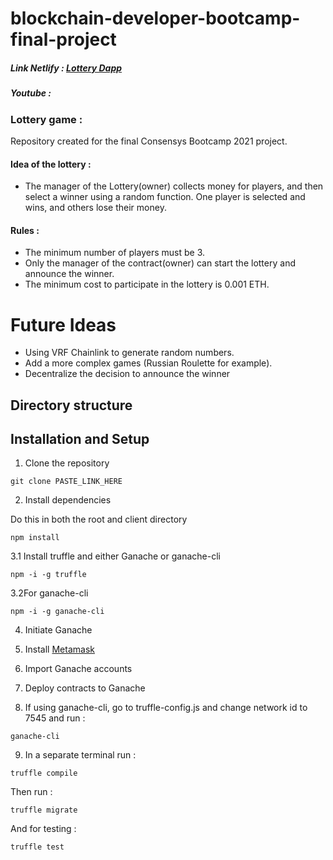# blockchain-developer-bootcamp-final-project

##### Link Netlify : [Lottery Dapp](https://lotterygamebootcamp.netlify.app/)
##### Youtube : 

### Lottery game : 

Repository created for the final Consensys Bootcamp 2021 project.


#### Idea of the lottery : 

- The manager of the Lottery(owner) collects money for players, and then select a winner using a random function. One player is selected and wins, and others lose their money. 

#### Rules : 

- The minimum number of players must be 3.  
- Only the manager of the contract(owner) can start the lottery and announce the winner.
- The minimum cost to participate in the lottery is 0.001 ETH. 


# Future Ideas


- Using VRF Chainlink to generate random numbers. 
- Add a more complex games (Russian Roulette for example). 
- Decentralize the decision to announce the winner


## Directory structure 



## Installation and Setup

1. Clone the repository 

```
git clone PASTE_LINK_HERE

```

2. Install dependencies

Do this in both the root and client directory

```
npm install

```


3.1 Install truffle and either Ganache or ganache-cli

```
npm -i -g truffle 

```


3.2For ganache-cli

```
npm -i -g ganache-cli
```


4. Initiate Ganache

5. Install [Metamask](https://metamask.io/)

6. Import Ganache accounts

7. Deploy contracts to Ganache

8. If using ganache-cli, go to truffle-config.js and change network id to 7545 and run : 

```
ganache-cli 

```
9. In a separate terminal run : 

```
truffle compile

```

Then run : 

```
truffle migrate

```

And for testing : 

```
truffle test 

```





   


